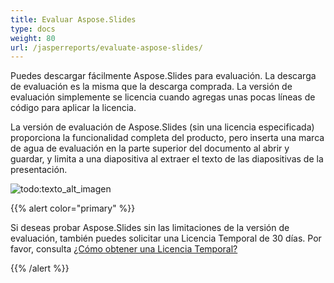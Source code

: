 ```yaml
---
title: Evaluar Aspose.Slides
type: docs
weight: 80
url: /jasperreports/evaluate-aspose-slides/
---
```


Puedes descargar fácilmente Aspose.Slides para evaluación. La descarga de evaluación es la misma que la descarga comprada. La versión de evaluación simplemente se licencia cuando agregas unas pocas líneas de código para aplicar la licencia.

La versión de evaluación de Aspose.Slides (sin una licencia especificada) proporciona la funcionalidad completa del producto, pero inserta una marca de agua de evaluación en la parte superior del documento al abrir y guardar, y limita a una diapositiva al extraer el texto de las diapositivas de la presentación.

![todo:texto_alt_imagen](evaluate-aspose-slides_1.png)

{{% alert color="primary" %}} 

Si deseas probar Aspose.Slides sin las limitaciones de la versión de evaluación, también puedes solicitar una Licencia Temporal de 30 días. Por favor, consulta [¿Cómo obtener una Licencia Temporal?](https://purchase.aspose.com/temporary-license)

{{% /alert %}}
